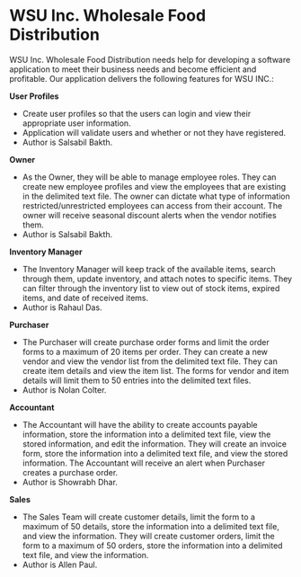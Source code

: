 # WSU Inc. Wholesale Food Distribution 
WSU Inc. Wholesale Food Distribution needs help for developing a software application to meet their business needs and become efficient and profitable. Our application delivers the following features for WSU INC.:

**User Profiles**
- Create user profiles so that the users can login and view their appropriate user information. 
- Application will validate users and whether or not they have registered. 
- Author is Salsabil Bakth.

**Owner**

- As the Owner, they will be able to manage employee roles. They can create new employee profiles and view the employees that are existing in the delimited text file. The owner can dictate what type of information restricted/unrestricted employees can access from their account. The owner will receive seasonal discount alerts when the vendor notifies them. 
- Author is Salsabil Bakth.

**Inventory Manager**

- The Inventory Manager will keep track of the available items, search through them, update inventory, and attach notes to specific items. They can filter through the inventory list to view out of stock items, expired items, and date of received items.
- Author is Rahaul Das.

**Purchaser**

- The Purchaser will create purchase order forms and limit the order forms to a maximum of 20 items per order. They can create a new vendor and view the vendor list from the delimited text file. They can create item details and view the item list. The forms for vendor and item details will limit them to 50 entries into the delimited text files.
- Author is Nolan Colter.

**Accountant**

- The Accountant will have the ability to create accounts payable information, store the information into a delimited text file, view the stored information, and edit the information. They will create an invoice form, store the information into a delimited text file, and view the stored information. The Accountant will receive an alert when Purchaser creates a purchase order. 
- Author is Showrabh Dhar.

**Sales**
- The Sales Team will create customer details, limit the form to a maximum of 50 details, store the information into a delimited text file, and view the information. They will create customer orders, limit the form to a maximum of 50 orders, store the information into a delimited text file, and view the information. 
- Author is Allen Paul.


